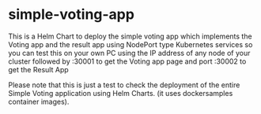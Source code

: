 # simple-voting-app

This is a Helm Chart to deploy the simple voting app which implements the Voting app and the result app using NodePort type Kubernetes services so you can test
this on your own PC using the IP address of any node of your cluster followed by :30001 to get the Voting app page and port :30002 to get the Result App

Please note that this is just a test to check the deployment of the entire Simple Voting application using Helm Charts. (it uses dockersamples container images). 

